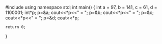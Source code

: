 #include <iostream>
using namespace std;
int main()
{
    int a = 97, b = 141, c = 61, d = 1100001;
    int*p;
    p=&a;
    cout<<*p<<" = ";
    p=&b;
    cout<<*p<<" = ";
    p=&c;
    cout<<*p<<" = ";
    p=&d;
    cout<<*p;

    return 0;

}
